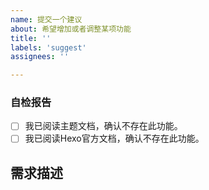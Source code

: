 ```yaml
---
name: 提交一个建议
about: 希望增加或者调整某项功能
title: ''
labels: 'suggest'
assignees: ''

---
```


<!-- 如果您删除此模版，我们可能会在不进行调查的情况下关闭您的 Issue。 -->

### 自检报告

<!-- Change [ ] to [x] to select (将 [ ] 换成 [x] 来选择) -->

- [ ] 我已阅读主题文档，确认不存在此功能。
- [ ] 我已阅读Hexo官方文档，确认不存在此功能。

## 需求描述

<!-- 如果能够提供参考链接或者示意图更好 -->

